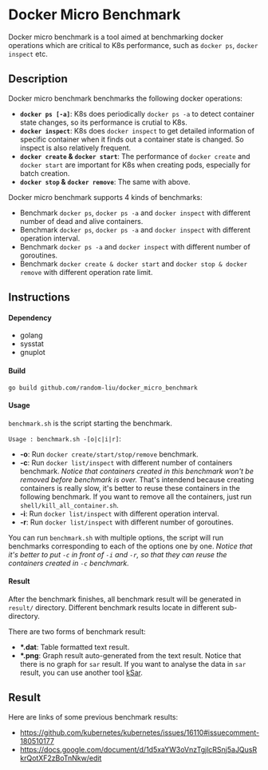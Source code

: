 Docker Micro Benchmark
======================
Docker micro benchmark is a tool aimed at benchmarking docker operations
which are critical to K8s performance, such as `docker ps`, `docker inspect` etc.

Description
------------
Docker micro benchmark benchmarks the following docker operations:
  * **`docker ps [-a]`**: K8s does periodically `docker ps -a` to detect container
    state changes, so its performance is crutial to K8s.
  * **`docker inspect`**: K8s does `docker inspect` to get detailed information of
    specific container when it finds out a container state is changed. So inspect 
    is also relatively frequent.
  * **`docker create` & `docker start`**: The performance of `docker create` and
    `docker start` are important for K8s when creating pods, especially for batch
    creation.
  * **`docker stop` & `docker remove`**: The same with above.

Docker micro benchmark supports 4 kinds of benchmarks:
  * Benchmark `docker ps`, `docker ps -a` and `docker inspect` with different number
    of dead and alive containers.
  * Benchmark `docker ps`, `docker ps -a` and `docker inspect` with different operation
    interval.
  * Benchmark `docker ps -a` and `docker inspect` with different number of goroutines.
  * Benchmark `docker create & docker start` and `docker stop & docker remove` with
    different operation rate limit.

Instructions
------------
#### Dependency
* golang
* sysstat
* gnuplot

#### Build
`go build github.com/random-liu/docker_micro_benchmark`

#### Usage
`benchmark.sh` is the script starting the benchmark.

`Usage : benchmark.sh -[o|c|i|r]`:
  * **-o**: Run `docker create/start/stop/remove` benchmark.
  * **-c**: Run `docker list/inspect` with different number of containers benchmark.
    *Notice that containers created in this benchmark won't be removed before
    benchmark is over.* That's intendend because creating containers is really
    slow, it's better to reuse these containers in the following benchmark. If
    you want to remove all the containers, just run `shell/kill_all_container.sh`.
  * **-i**: Run `docker list/inspect` with different operation interval.
  * **-r**: Run `docker list/inspect` with different number of goroutines.

You can run `benchmark.sh` with multiple options, the script will run benchmarks
corresponding to each of the options one by one. *Notice that it's better to put
`-c` in front of `-i` and `-r`, so that they can reuse the containers created in
`-c` benchmark.*

#### Result
After the benchmark finishes, all benchmark result will be generated in `result/`
directory. Different benchmark results locate in different sub-directory.

There are two forms of benchmark result:
* **\*.dat**: Table formatted text result.
* **\*.png**: Graph result auto-generated from the text result. Notice that there
    is no graph for `sar` result. If you want to analyse the data in `sar` result,
    you can use another tool [kSar](https://sourceforge.net/projects/ksar/).

Result
------
Here are links of some previous benchmark results:
* https://github.com/kubernetes/kubernetes/issues/16110#issuecomment-180510177
* https://docs.google.com/document/d/1d5xaYW3oVnzTgjlcRSnj5aJQusRkrQotXF2zBoTnNkw/edit


